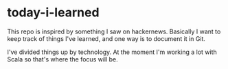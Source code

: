 # today-i-learned

This repo is inspired by something I saw on hackernews.
Basically I want to keep track of things I've learned, and one way is to document it in Git.

I've divided things up by technology. At the moment I'm working a lot with Scala so that's where the focus will be.
